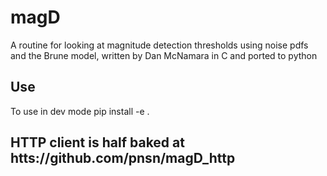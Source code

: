 # magD

A routine for looking at magnitude detection thresholds using noise pdfs and
the Brune model, written by Dan McNamara in C and ported to python

## Use
To use in dev mode
pip install -e .

## HTTP client is half baked at htts://github.com/pnsn/magD_http
